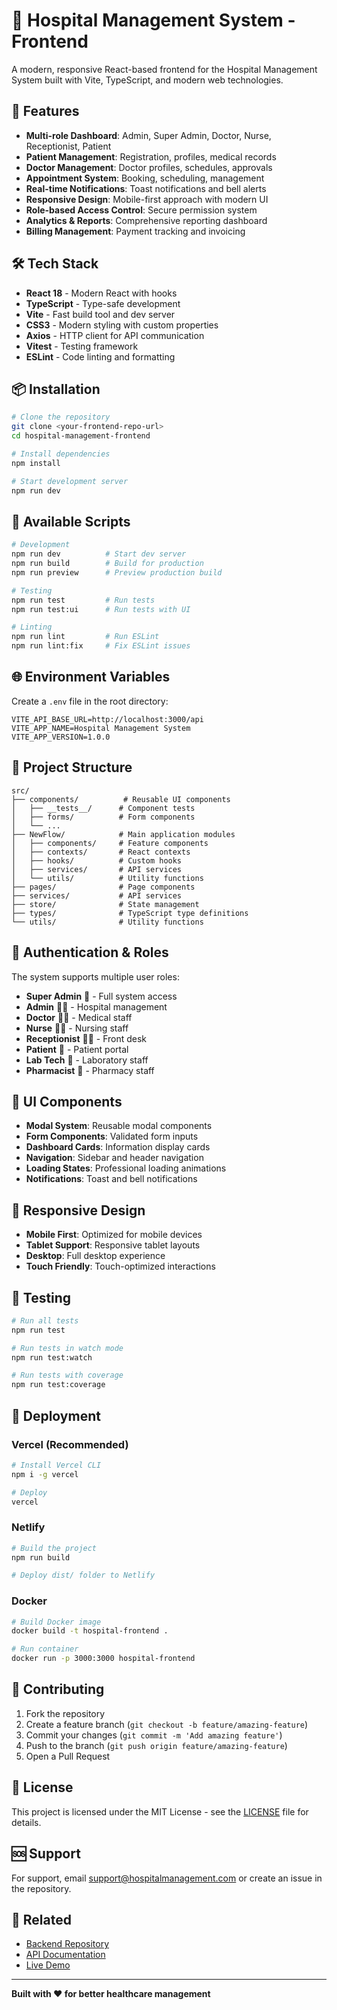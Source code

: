 # 🏥 Hospital Management System - Frontend

A modern, responsive React-based frontend for the Hospital Management System built with Vite, TypeScript, and modern web technologies.

## 🚀 Features

- **Multi-role Dashboard**: Admin, Super Admin, Doctor, Nurse, Receptionist, Patient
- **Patient Management**: Registration, profiles, medical records
- **Doctor Management**: Doctor profiles, schedules, approvals
- **Appointment System**: Booking, scheduling, management
- **Real-time Notifications**: Toast notifications and bell alerts
- **Responsive Design**: Mobile-first approach with modern UI
- **Role-based Access Control**: Secure permission system
- **Analytics & Reports**: Comprehensive reporting dashboard
- **Billing Management**: Payment tracking and invoicing

## 🛠️ Tech Stack

- **React 18** - Modern React with hooks
- **TypeScript** - Type-safe development
- **Vite** - Fast build tool and dev server
- **CSS3** - Modern styling with custom properties
- **Axios** - HTTP client for API communication
- **Vitest** - Testing framework
- **ESLint** - Code linting and formatting

## 📦 Installation

```bash
# Clone the repository
git clone <your-frontend-repo-url>
cd hospital-management-frontend

# Install dependencies
npm install

# Start development server
npm run dev
```

## 🚀 Available Scripts

```bash
# Development
npm run dev          # Start dev server
npm run build        # Build for production
npm run preview      # Preview production build

# Testing
npm run test         # Run tests
npm run test:ui      # Run tests with UI

# Linting
npm run lint         # Run ESLint
npm run lint:fix     # Fix ESLint issues
```

## 🌐 Environment Variables

Create a `.env` file in the root directory:

```env
VITE_API_BASE_URL=http://localhost:3000/api
VITE_APP_NAME=Hospital Management System
VITE_APP_VERSION=1.0.0
```

## 📁 Project Structure

```
src/
├── components/          # Reusable UI components
│   ├── __tests__/      # Component tests
│   ├── forms/          # Form components
│   └── ...
├── NewFlow/            # Main application modules
│   ├── components/     # Feature components
│   ├── contexts/       # React contexts
│   ├── hooks/          # Custom hooks
│   ├── services/       # API services
│   └── utils/          # Utility functions
├── pages/              # Page components
├── services/           # API services
├── store/              # State management
├── types/              # TypeScript type definitions
└── utils/              # Utility functions
```

## 🔐 Authentication & Roles

The system supports multiple user roles:

- **Super Admin** 👑 - Full system access
- **Admin** 👨‍💼 - Hospital management
- **Doctor** 👨‍⚕️ - Medical staff
- **Nurse** 👩‍⚕️ - Nursing staff
- **Receptionist** 👩‍💼 - Front desk
- **Patient** 👤 - Patient portal
- **Lab Tech** 🧪 - Laboratory staff
- **Pharmacist** 💊 - Pharmacy staff

## 🎨 UI Components

- **Modal System**: Reusable modal components
- **Form Components**: Validated form inputs
- **Dashboard Cards**: Information display cards
- **Navigation**: Sidebar and header navigation
- **Loading States**: Professional loading animations
- **Notifications**: Toast and bell notifications

## 📱 Responsive Design

- **Mobile First**: Optimized for mobile devices
- **Tablet Support**: Responsive tablet layouts
- **Desktop**: Full desktop experience
- **Touch Friendly**: Touch-optimized interactions

## 🧪 Testing

```bash
# Run all tests
npm run test

# Run tests in watch mode
npm run test:watch

# Run tests with coverage
npm run test:coverage
```

## 🚀 Deployment

### Vercel (Recommended)
```bash
# Install Vercel CLI
npm i -g vercel

# Deploy
vercel
```

### Netlify
```bash
# Build the project
npm run build

# Deploy dist/ folder to Netlify
```

### Docker
```bash
# Build Docker image
docker build -t hospital-frontend .

# Run container
docker run -p 3000:3000 hospital-frontend
```

## 🤝 Contributing

1. Fork the repository
2. Create a feature branch (`git checkout -b feature/amazing-feature`)
3. Commit your changes (`git commit -m 'Add amazing feature'`)
4. Push to the branch (`git push origin feature/amazing-feature`)
5. Open a Pull Request

## 📄 License

This project is licensed under the MIT License - see the [LICENSE](LICENSE) file for details.

## 🆘 Support

For support, email support@hospitalmanagement.com or create an issue in the repository.

## 🔗 Related

- [Backend Repository](https://github.com/yourusername/hospital-management-backend)
- [API Documentation](https://api-docs.hospitalmanagement.com)
- [Live Demo](https://demo.hospitalmanagement.com)

---

**Built with ❤️ for better healthcare management**


